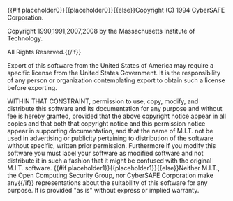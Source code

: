 {{#if placeholder0}}{{placeholder0}}{{else}}Copyright (C) 1994 CyberSAFE Corporation.
                    
Copyright 1990,1991,2007,2008 by the Massachusetts Institute of Technology.
                    
All Rights Reserved.{{/if}}

 Export of this software from the United States of America may require a specific license from the United States Government. It is the responsibility of any person or organization contemplating export to obtain such a license before exporting.

 WITHIN THAT CONSTRAINT, permission to use, copy, modify, and distribute this software and its documentation for any purpose and without fee is hereby granted, provided that the above copyright notice appear in all copies and that both that copyright notice and this permission notice appear in supporting documentation, and that the name of M.I.T. not be used in advertising or publicity pertaining to distribution of the software without specific, written prior permission. Furthermore if you modify this software you must label your software as modified software and not distribute it in such a fashion that it might be confused with the original M.I.T. software. {{#if placeholder1}}{{placeholder1}}{{else}}Neither M.I.T., the Open Computing Security Group, nor CyberSAFE Corporation make any{{/if}} representations about the suitability of this software for any purpose. It is provided &quot;as is&quot; without express or implied warranty.